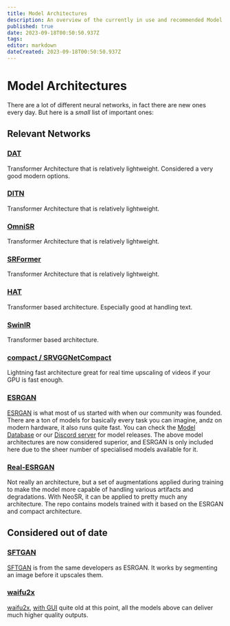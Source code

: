 ```yaml
---
title: Model Architectures
description: An overview of the currently in use and recommended Model Architectures
published: true
date: 2023-09-18T00:50:50.937Z
tags: 
editor: markdown
dateCreated: 2023-09-18T00:50:50.937Z
---
```


# Model Architectures

There are a lot of different neural networks, in fact there are new ones every day. But here is a *small* list of important ones:

## Relevant Networks

### [DAT](https://github.com/zhengchen1999/dat)

Transformer Architecture that is relatively lightweight. Considered a very good modern options.

### [DITN](https://github.com/yongliuy/DITN)

Transformer Architecture that is relatively lightweight.

### [OmniSR](https://github.com/Francis0625/Omni-SR)

Transformer Architecture that is relatively lightweight.

### [SRFormer](https://github.com/HVision-NKU/SRFormer)

Transformer Architecture that is relatively lightweight.

### [HAT](https://github.com/XPixelGroup/HAT)

Transformer based architecture. Especially good at handling text.

### [SwinIR](https://github.com/JingyunLiang/SwinIR)

Transformer based architecture.

### [compact / SRVGGNetCompact](https://github.com/XPixelGroup/BasicSR/blob/master/basicsr/archs/srvgg_arch.py)

Lightning fast architecture great for real time upscaling of videos if your GPU is fast enough.

### [ESRGAN](https://github.com/xinntao/ESRGAN)

[ESRGAN](https://github.com/xinntao/ESRGAN) is what most of us started with when our community was founded. There are a ton of models for basically every task you can imagine, andz on modern hardware, it also runs quite fast. You can check the [Model Database](https://openmodeldb.info) or our [Discord server](https://discord.gg/SxvYsgE) for model releases. The above model architectures are now considered superior, and ESRGAN is only included here due to the sheer number of specialised models available for it.

### [Real-ESRGAN](https://github.com/xinntao/Real-ESRGAN)

Not really an architecture, but a set of augmentations applied during training to make the model more capable of handling various artifacts and degradations. With NeoSR, it can be applied to pretty much any architecture. The repo contains models trained with it based on the ESRGAN and compact architecture.

## Considered out of date

### [SFTGAN](https://github.com/xinntao/SFTGAN)

[SFTGAN](https://github.com/xinntao/SFTGAN) is from the same developers as ESRGAN. It works by segmenting an image before it upscales them.

### [waifu2x](https://github.com/nagadomi/waifu2x)

[waifu2x](https://github.com/nagadomi/waifu2x), [with GUI](https://github.com/lltcggie/waifu2x-caffe) quite old at this point, all the models above can deliver much higher quality outputs.
